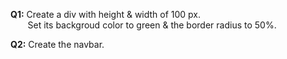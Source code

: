 <p><b>Q1:</b> Create a div with height & width of 100 px.<br>&nbsp;&nbsp;&nbsp;&nbsp;&nbsp;&nbsp;&nbsp;Set its backgroud color to green & the border radius to 50%.</p>
<p><b>Q2:</b> Create the navbar.</p>